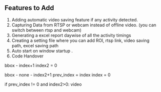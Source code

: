 ## Features to Add

1. Adding automatic video saving feature if any activity detected.
2. Capturing Data from RTSP or webcam instead of offline video. (you can switch between rtsp and webcam)
3. Generating a excel report daywise of all the activity timings
4. Creating a setting file where you can add ROI, rtsp link, video saving path, excel saving path
5. Auto start on window startup .
6. Code Handover



bbox - index+1
index2 = 0

bbox - none - index2+1
prev_index = index
index = 0

if prev_index != 0 and index2>0:
    video

